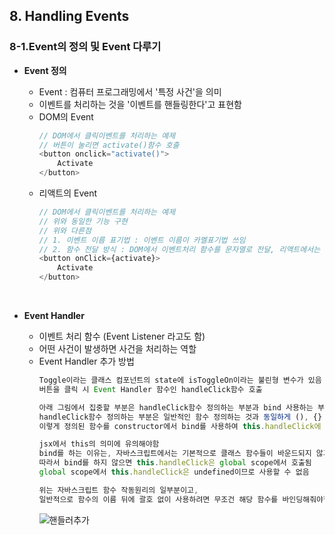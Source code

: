 ## 8. Handling Events 
### 8-1.Event의 정의 및 Event 다루기   

- **Event 정의**   
  * Event : 컴퓨터 프로그래밍에서 '특정 사건'을 의미   
  * 이벤트를 처리하는 것을 '이벤트를 핸들링한다'고 표현함   
  * DOM의 Event   
    ``` javascript
    // DOM에서 클릭이벤트를 처리하는 예제
    // 버튼이 눌리면 activate()함수 호출
    <button onclick="activate()">
        Activate
    </button>
    ```
  * 리액트의 Event   
    ``` javascript
    // DOM에서 클릭이벤트를 처리하는 예제
    // 위와 동일한 기능 구현
    // 위와 다른점
    // 1. 이벤트 이름 표기법 : 이벤트 이름이 카멜표기법 쓰임
    // 2. 함수 전달 방식 : DOM에서 이벤트처리 함수를 문자열로 전달, 리액트에서는 함수 그대로 전달
    <button onClick={activate}>
        Activate
    </button>
    ```
    <br>

- **Event Handler**   
    * 이벤트 처리 함수 (Event Listener 라고도 함)   
    * 어떤 사건이 발생하면 사건을 처리하는 역할   
    * Event Handler 추가 방법   
      ``` javascript
      Toggle이라는 클래스 컴포넌트의 state에 isToggleOn이라는 불린형 변수가 있음
      버튼을 클릭 시 Event Handler 함수인 handleClick함수 호출

      아래 그림에서 집중할 부분은 handleClick함수 정의하는 부분과 bind 사용하는 부분
      handleClick함수 정의하는 부분은 일반적인 함수 정의하는 것과 동일하게 (), {} 사용하여 클래스의 함수로 정의함
      이렇게 정의된 함수를 constructor에서 bind를 사용하여 this.handleClick에 대입해줌

      jsx에서 this의 의미에 유의해야함
      bind를 하는 이유는, 자바스크립트에서는 기본적으로 클래스 함수들이 바운드되지 않기 때문
      따라서 bind를 하지 않으면 this.handleClick은 global scope에서 호출됨
      global scope에서 this.handleClick은 undefined이므로 사용할 수 없음

      위는 자바스크립트 함수 작동원리의 일부분이고,
      일반적으로 함수의 이름 뒤에 괄호 없이 사용하려면 무조건 해당 함수를 바인딩해줘야함

      ```
      ![핸들러추가](https://user-images.githubusercontent.com/114986832/215039775-cdbad7b9-6cd5-4e01-9c4a-3e67dc2ce7cf.png)